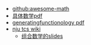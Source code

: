 - [github:awesome-math](https://github.com/rossant/awesome-math#number-theory)
- [具体数学pdf](https://www.csie.ntu.edu.tw/~r97002/temp/Concrete%20Mathematics%202e.pdf)
- [generatingfunctionology pdf](https://www.math.upenn.edu/~wilf/DownldGF.html)
- [nju tcs wiki](http://tcs.nju.edu.cn/wiki/index.php/Main_Page)
  - [组合数学的slides](http://tcs.nju.edu.cn/wiki/index.php/%E7%BB%84%E5%90%88%E6%95%B0%E5%AD%A6_(Fall_2019))